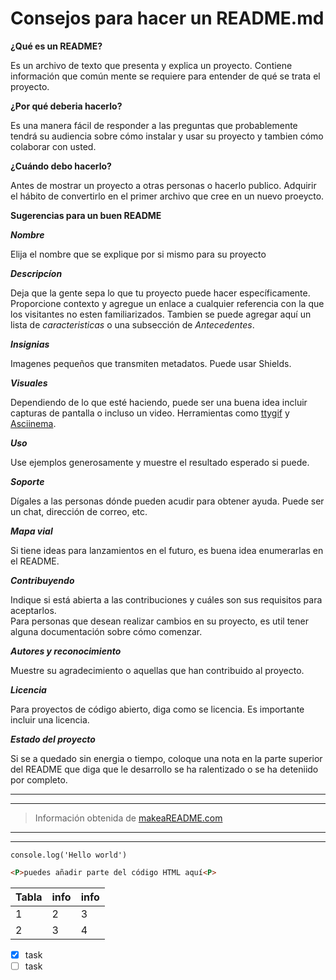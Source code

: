 # Consejos para hacer un README.md

**¿Qué es un README?**

Es un archivo de texto que presenta y explica un proyecto. Contiene información que común mente se requiere para
entender de qué se trata el proyecto.

**¿Por qué deberia hacerlo?**

Es una manera fácil de responder a las preguntas que probablemente tendrá su audiencia sobre cómo instalar y
usar su proyecto y tambien cómo colaborar con usted.

**¿Cuándo debo hacerlo?**

Antes de mostrar un proyecto a otras personas o hacerlo publico. Adquirir el hábito de convertirlo en el primer
archivo que cree en un nuevo proeycto.

**Sugerencias para un buen README**

***Nombre***

Elija el nombre que se explique por si mismo para su proyecto

***Descripcíon***

Deja que la gente sepa lo que tu proyecto puede hacer específicamente. Proporcione contexto y agregue un enlace a cualquier referencia con la que los visitantes no esten familiarizados.
Tambien se puede agregar aquí un lista de *caracteristicas* o una subsección de *Antecedentes*.

***Insignias***

Imagenes pequeños que transmiten metadatos. Puede usar Shields.

***Visuales***

Dependiendo de lo que esté haciendo, puede ser una buena idea incluir capturas de pantalla o incluso un video. Herramientas como [ttygif](https://github.com/icholy/ttygif) y [Asciinema](https://asciinema.org/ "Asciinema").

***Uso***

Use ejemplos generosamente y muestre el resultado esperado si puede.

***Soporte***

Dígales a las personas dónde pueden acudir para obtener ayuda. Puede ser un chat, dirección de correo, etc.

***Mapa vial***

Si tiene ideas para lanzamientos en el futuro, es buena idea enumerarlas en el README.

***Contribuyendo***

Indique si está abierta a las contribuciones y cuáles son sus requisitos para aceptarlos. <br>
Para personas que desean realizar cambios en su proyecto, es util tener alguna documentación sobre cómo comenzar.

***Autores y reconocimiento***

Muestre su agradecimiento o aquellas que han contribuido al proyecto.

***Licencia***

Para proyectos de código abierto, diga como se licencia. Es importante incluir una licencia.

***Estado del proyecto***

Si se a quedado sin energia o tiempo, coloque una nota en la parte superior del README que diga que le desarrollo se ha ralentizado o se ha deteniido por completo.

___
___

> Información obtenida de [makeaREADME.com](https://www.makeareadme.com/ "makeareadme.com")

___
---

`
console.log('Hello world')
`

```HTML
<P>puedes añadir parte del código HTML aquí<P>
```

| Tabla | info | info |
|-------|------|------|
|   1   |  2   |   3  |
|   2   |  3   |   4  |

* [x] task
* [ ] task